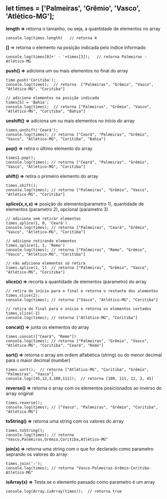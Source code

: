  let times = ['Palmeiras', 'Grêmio', 'Vasco', 'Atlético-MG'];
 ---
**length =>** retorna o tamanho, ou seja, a quantidade de elementos no array

    console.log(times.length)   // retorna 4

**[]** => retorna o elemento na posição indicada pelo índice informado

    console.log(times[0]+' - '+times[3]);   // retorna Palmeiras - Atlético-MG
    
**push() =>** adiciona um ou mais elementos no final do array

    time.push('Coritiba');
    console.log(times);  // retorna  ["Palmeiras", "Grêmio", "Vasco", "Atlético-MG", "Coritiba"]
    
    // adiciona elementos na posição indicada
    times[5] = 'Bahia';
    console.log(times);  // retorna ["Palmeiras", "Grêmio", "Vasco", "Atlético-MG", "Coritiba", "Bahia"]

**unshift() =>** adiciona um ou mais elementos no início do array

    times.unshift('Ceará');
    console.log(times); // retorna ["Ceará", "Palmeiras", "Grêmio", "Vasco", "Atlético-MG", "Coritiba", "Bahia"]

**pop() =>** retira o último elemento do array

    times1.pop();
    console.log(times); // retorna ["Ceará", "Palmeiras", "Grêmio", "Vasco", "Atlético-MG", "Coritiba"]

**shift() =>** retira o primeiro elemento do array

    times.shift();
    console.log(times); // retorna ["Palmeiras", "Grêmio", "Vasco", "Atlético-MG", "Coritiba"]

**splice(x,x,x) =>** posição do elemento(parametro 1), quantidade de elementos (parametro 2), opcional (parametro 3)
    
    // adiciona sem retirar elementos
    times.splice(1, 0, 'Ceará')
    console.log(times); // retorna ["Palmeiras", "Ceará", "Grêmio", "Vasco", "Atlético-MG", "Coritiba"]

    // adiciona retirando elementos
    times.splice(1, 1, 'Remo')
    console.log(times); // retorna ["Palmeiras", "Remo", "Grêmio", "Vasco", "Atlético-MG", "Coritiba"]

    // não adiciona elementos só retira
    times.splice(1, 1)  // retorna ["Palmeiras", "Grêmio", "Vasco", "Atlético-MG", "Coritiba"]

**slice(x) =>** recorta a quantidade de elementos (parametro) do array

    // retira do início para o final e retorna o restante dos alementos
    times.slice(2);
    console.log(times); // retorna ["Vasco", "Atlético-MG", "Coritiba"]

    // retira do final para o início e retorna os elementos cortados
    times.slice(-2)
    console.log(times); // retorna ["Atlético-MG", "Coritiba"]

**concat() =>** junta os elementos do array

    times.concat(["Ceará", "Remo"])
    console.log(times); // retorna ["Palmeiras", "Grêmio", "Vasco", "Atlético-MG", "Coritiba", "Ceará", "Remo"]

**sort() =>** retorna o array em ordem alfabética (string) ou do menor decimal para o maior decimal (number)

    times.sort();  // retorna ["Atlético-MG", "Coritiba", "Grêmio", "Palmeiras", "Vasco"]
    console.log([45,12,3,100,111]);  // retorna [100, 111, 12, 3, 45]

**reverse() =>** retorna o array com os elementos posicionados ao inverso do array original

    times.reverse();
    console.log(times); // ["Vasco", "Palmeiras", "Grêmio", "Coritiba", "Atlético-MG"]

**toString() =>** retorna uma string com os valores do array

    times.toString();
    console.log(times); // retorna "Vasco,Palmeiras,Grêmio,Coritiba,Atlético-MG"

**join(x) =>** retorna uma string com o que for declarado como parametro seprando os valores do array

    times.join('-');
    console.log(times); // retorna "Vasco-Palmeiras-Grêmio-Coritiba-Atlético-MG"

**isArray(x) =>** Testa se o elemento passado como parametro é um array

    console.log(Array.isArray(times));  // retorna true
